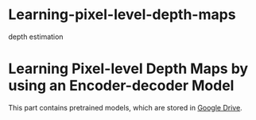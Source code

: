 # Learning-pixel-level-depth-maps
depth estimation
# Learning Pixel-level Depth Maps by using an Encoder-decoder Model

This part contains pretrained models, which are stored in <a href="https://drive.google.com/file/d/1heAXjHVK0yQ4oKyR0qIyY4sRfSA_CapN/view?usp=sharing">Google Drive</a>.
